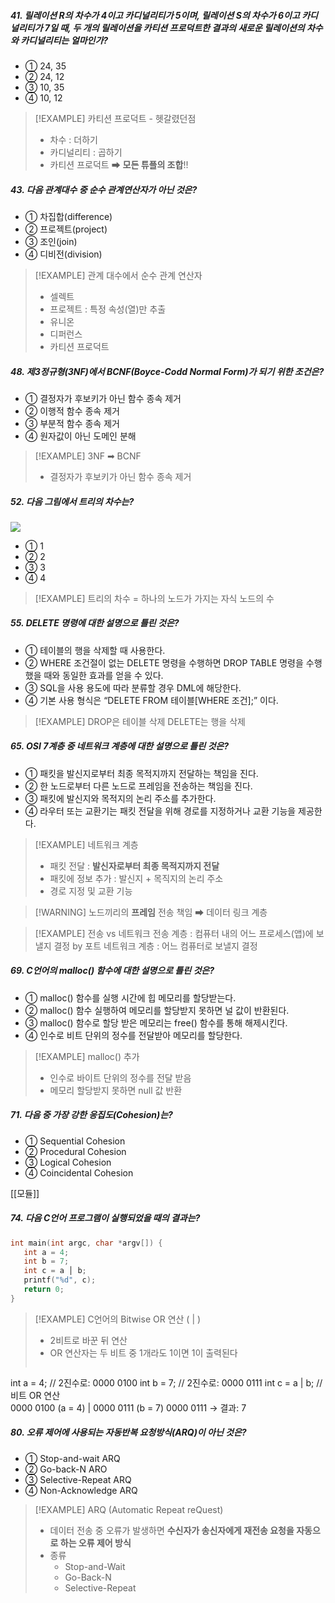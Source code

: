#####  41. 릴레이션 R의 차수가 4이고 카디널리티가 5이며, 릴레이션 S의 차수가 6이고 카디널리티가 7일 때, 두 개의 릴레이션을 카티션 프로덕트한 결과의 새로운 릴레이션의 차수와 카디널리티는 얼마인가?

- ① 24, 35
- ② 24, 12
- ③ 10, 35
- ④ 10, 12

>[!EXAMPLE] 카티션 프로덕트 - 헷갈렸던점 
>- 차수 : 더하기 
>- 카디널리티 : 곱하기 
>- 카티션 프로덕트 ➡ **모든 튜플의 조합**!!

##### 43. 다음 관계대수 중 순수 관계연산자가 아닌 것은?
- ① 차집합(difference)
- ② 프로젝트(project)
- ③ 조인(join)
- ④ 디비전(division)

>[!EXAMPLE] 관계 대수에서 순수 관계 연산자 
>- 셀렉트
>- 프로젝트 : 특정 속성(열)만 추출
>- 유니온
>- 디퍼런스
>- 카티션 프로덕트


#####  48. 제3정규형(3NF)에서 BCNF(Boyce-Codd Normal Form)가 되기 위한 조건은?

- ① 결정자가 후보키가 아닌 함수 종속 제거
- ② 이행적 함수 종속 제거
- ③ 부분적 함수 종속 제거
- ④ 원자값이 아닌 도메인 분해

>[!EXAMPLE] 3NF ➡ BCNF 
>- 결정자가 후보키가 아닌 함수 종속 제거

##### 52. 다음 그림에서 트리의 차수는?
![](https://dumok.net/data/editor/2409/63211e59d47835d1e38811db70204de9_1725584273_2879.jpg)  

- ① 1
- ② 2
- ③ 3
- ④ 4

>[!EXAMPLE] 트리의 차수 = 하나의 노드가 가지는 자식 노드의 수 

##### 55. DELETE 명령에 대한 설명으로 틀린 것은?
- ① 테이블의 행을 삭제할 때 사용한다.
- ② WHERE 조건절이 없는 DELETE 명령을 수행하면 DROP TABLE 명령을 수행했을 때와 동일한 효과를 얻을 수 있다.
- ③ SQL을 사용 용도에 따라 분류할 경우 DML에 해당한다.
- ④ 기본 사용 형식은 “DELETE FROM 테이블[WHERE 조건];” 이다.

>[!EXAMPLE] DROP은 테이블 삭제  DELETE는 행을 삭제

##### 65. OSI 7계층 중 네트워크 계층에 대한 설명으로 틀린 것은?

- ① 패킷을 발신지로부터 최종 목적지까지 전달하는 책임을 진다.
- ② 한 노드로부터 다른 노드로 프레임을 전송하는 책임을 진다.
- ③ 패킷에 발신지와 목적지의 논리 주소를 추가한다.
- ④ 라우터 또는 교환기는 패킷 전달을 위해 경로를 지정하거나 교환 기능을 제공한다.

>[!EXAMPLE] 네트워크 계층
>- 패킷 전달 : **발신자로부터 최종 목적지까지 전달**
>- 패킷에 정보 추가 : 발신지 + 목직지의 논리 주소
>- 경로 지정 및 교환 기능

> [!WARNING] 노드끼리의 **프레임** 전송 책임 ➡ 데이터 링크 계층

>[!EXAMPLE] 전송 vs 네트워크
>전송 계층 : 컴퓨터 내의 어느 프로세스(앱)에 보낼지 결정 by 포트
>네트워크 계층 : 어느 컴퓨터로 보낼지 결정


##### 69. C언어의 malloc() 함수에 대한 설명으로 틀린 것은?

- ① malloc() 함수를 실행 시간에 힙 메모리를 할당받는다.
- ② malloc() 함수 실행하여 메모리를 할당받지 못하면 널 값이 반환된다.
- ③ malloc() 함수로 할당 받은 메모리는 free() 함수를 통해 해제시킨다.
- ④ 인수로 비트 단위의 정수를 전달받아 메모리를 할당한다.

>[!EXAMPLE] malloc() 추가 
>- 인수로 바이트 단위의 정수를 전달 받음
>- 메모리 할당받지 못하면 null 값 반환 


##### 71. 다음 중 가장 강한 응집도(Cohesion)는?
- ① Sequential Cohesion
- ② Procedural Cohesion
- ③ Logical Cohesion
- ④ Coincidental Cohesion

[[모듈]]

##### 74. 다음 C언어 프로그램이 실행되었을 때의 결과는?
```C
int main(int argc, char *argv[]) {
   int a = 4; 
   int b = 7; 
   int c = a │ b;
   printf("%d", c);
   return 0;
}
```

>[!EXAMPLE] C언어의 Bitwise OR 연산 ( | )
>- 2비트로 바꾼 뒤 연산
>- OR 연산자는 두 비트 중 1개라도 1이면 1이 출력된다
>```C
int a = 4;      // 2진수로: 0000 0100
int b = 7;      // 2진수로: 0000 0111
int c = a | b;  // 비트 OR 연산  
  0000 0100   (a = 4)
| 0000 0111   (b = 7)
  0000 0111   → 결과: 7

##### 80. 오류 제어에 사용되는 자동반복 요청방식(ARQ)이 아닌 것은?
- ① Stop-and-wait ARQ
- ② Go-back-N ARO
- ③ Selective-Repeat ARQ
- ④ Non-Acknowledge ARQ

>[!EXAMPLE] ARQ (Automatic Repeat reQuest)
>- 데이터 전송 중 오류가 발생하면 **수신자가 송신자에게 재전송 요청을 자동으로 하는 오류 제어 방식**
>- 종류 
>	- Stop-and-Wait
>	- Go-Back-N
>	- Selective-Repeat


